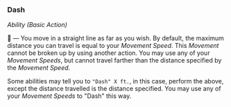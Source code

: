 ### Dash
*Ability (Basic Action)*  

🔷 — You move in a straight line as far as you wish. By default, the maximum distance you can travel is equal to your *Movement Speed*. This *Movement* cannot be broken up by using another action. You may use any of your *Movement Speeds*, but cannot travel farther than the distance specified by the *Movement Speed*.

Some abilities may tell you to `"Dash" X ft.`, in this case, perform the above, except the distance travelled is the distance specified. You may use any of your *Movement Speeds* to "Dash" this way.
